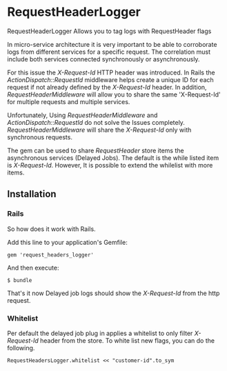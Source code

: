 # RequestHeaderLogger
RequestHeaderLogger Allows you to tag logs with RequestHeader flags

In micro-service architecture it is very important to be able to corroborate  logs from different services for a specific request. The correlation must include both services connected synchronously or asynchronously.

For this issue the *X-Request-Id* HTTP header was introduced. In Rails the *ActionDispatch::RequestId* middleware helps create a unique ID
for each request if not already defined by the *X-Request-Id* header. In addition, *RequestHeaderMiddleware* will allow you to share the same 'X-Request-Id' for multiple requests and multiple services.

Unfortunately, Using *RequestHeaderMiddleware* and *ActionDispatch::RequestId* do not solve the Issues completely. *RequestHeaderMiddleware* will share the  *X-Request-Id* only with synchronous requests.

The gem can be used to share *RequestHeader* store items the asynchronous services (Delayed Jobs). The default is the while listed item is *X-Request-Id*. However, It is possible to extend the whilelist with more items.

## Installation

### Rails

So how does it work with Rails.

Add this line to your application's Gemfile:

``
gem 'request_headers_logger'
``

And then execute:

``
$ bundle
``

That's it now Delayed job logs should show the *X-Request-Id* from the http request.


### Whitelist

Per default the delayed job plug in applies a whitelist to only filter *X-Request-Id* header from the store. To white list new flags, you can do the following.

``
 RequestHeadersLogger.whitelist << "customer-id".to_sym
``
